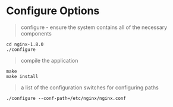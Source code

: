 # Configure Options

> configure - ensure the system contains all of the necessary components

```
cd nginx-1.8.0
./configure
```

> compile the application

```
make
make install
```

> a list of the configuration switches for configuring paths

```
./configure --conf-path=/etc/nginx/nginx.conf
```
